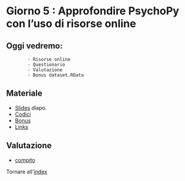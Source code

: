 # Giorno 5 : Approfondire PsychoPy con l’uso di risorse online

## Oggi vedremo:
			- Risorse online
			- Questionario
			- Valutazione
			- Bonus dataset.RData


## Materiale

- [Slides](https://docs.google.com/presentation/d/1t6aIbt2Zr2FkTwUNXh45odyE8RiJjLbgCp52ZEJ13yk/edit#slide=id.g1028bbd5426_0_10) diapo.
- [Codici](material/snippet.txt)
- [Bonus](material/R/PsychopyData.zip)
- [Links](links.md)


## Valutazione
- [compito](material/stroop.zip)

Tornare all'[index](index.md)
